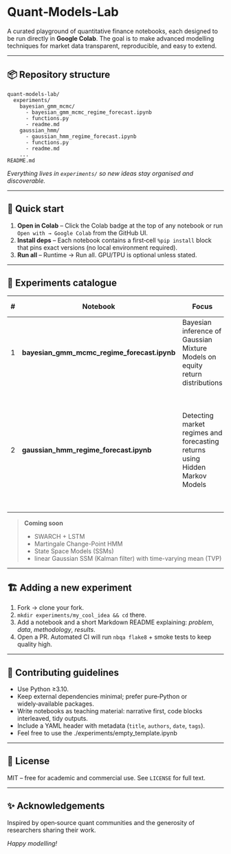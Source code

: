 # Quant‑Models‑Lab

A curated playground of quantitative finance notebooks, each designed to be run directly in **Google Colab**. The goal is to make advanced modelling techniques for market data transparent, reproducible, and easy to extend.

---

## 📦 Repository structure


``` 
quant-models-lab/
  experiments/
    bayesian_gmm_mcmc/
      - bayesian_gmm_mcmc_regime_forecast.ipynb
      - functions.py
      - readme.md
    gaussian_hmm/
      - gaussian_hmm_regime_forecast.ipynb
      - functions.py
      - readme.md
    ...
README.md
``` 


*Everything lives in `experiments/` so new ideas stay organised and discoverable.*

---

## 🚀 Quick start

1. **Open in Colab** – Click the Colab badge at the top of any notebook or run `Open with → Google Colab` from the GitHub UI.
2. **Install deps** – Each notebook contains a first‐cell `%pip install` block that pins exact versions (no local environment required).
3. **Run all** – Runtime → Run all. GPU/TPU is optional unless stated.

---

## 🧪 Experiments catalogue

| # | Notebook | Focus | Key techniques |
|---|----------|-------|----------------|
| 1 | **bayesian_gmm_mcmc_regime_forecast.ipynb** | Bayesian inference of Gaussian Mixture Models on equity return distributions | Metropolis–Hastings MCMC, posterior predictive checks|
| 2 | **gaussian_hmm_regime_forecast.ipynb** | Detecting market regimes and forecasting returns using Hidden Markov Models | Gaussian HMM, Baum–Welch (EM) training, Viterbi decoding, forward–backward posterior, next-state and next-observation forecasting |

> **Coming soon**  
> - SWARCH + LSTM
> - Martingale Change-Point HMM
> - State Space Models (SSMs)
> - linear Gaussian SSM (Kalman filter) with time-varying mean (TVP)


---

## 🏗️ Adding a new experiment

1. Fork → clone your fork.
2. `mkdir experiments/my_cool_idea && cd` there.
3. Add a notebook and a short Markdown README explaining: *problem*, *data*, *methodology*, *results*.
4. Open a PR. Automated CI will run `nbqa flake8` + smoke tests to keep quality high.

---

## 🤝 Contributing guidelines

* Use Python ≥3.10.
* Keep external dependencies minimal; prefer pure‑Python or widely‑available packages.
* Write notebooks as teaching material: narrative first, code blocks interleaved, tidy outputs.
* Include a YAML header with metadata (`title`, `authors`, `date`, `tags`).
* Feel free to use the ./experiments/empty_template.ipynb

---

## 📜 License

MIT – free for academic and commercial use. See `LICENSE` for full text.

---

## ✨ Acknowledgements

Inspired by open‑source quant communities and the generosity of researchers sharing their work.

*Happy modelling!*
